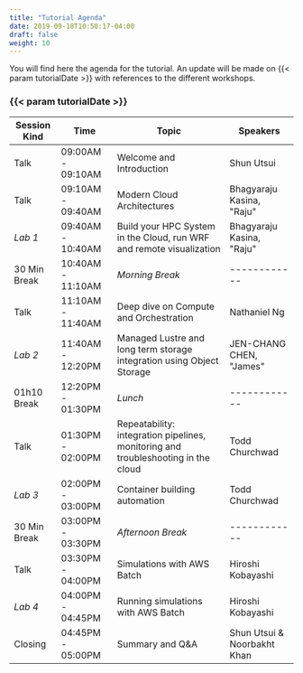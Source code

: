 ```yaml
---
title: "Tutorial Agenda"
date: 2019-09-18T10:50:17-04:00
draft: false
weight: 10
---
```


You will find here the agenda for the tutorial. An update will be made on {{< param tutorialDate >}} with references to the different workshops.

### {{< param tutorialDate >}}

| Session Kind | Time                | Topic                                                                             | Speakers                     |
| ------------ | ------------------- | ---------------------------------------------------------------------------       | ---------------------------- |
| Talk         | 09:00AM - 09:10AM   | Welcome and Introduction                                                          | Shun Utsui	                |
| Talk         | 09:10AM - 09:40AM   | Modern Cloud Architectures                                                        | Bhagyaraju Kasina, "Raju"    |
| *Lab 1*      | 09:40AM - 10:40AM   | Build your HPC System in the Cloud, run WRF and remote visualization              | Bhagyaraju Kasina, "Raju"    |
| 30 Min Break | 10:40AM - 11:10AM   | _Morning Break_                                                                   | \-\-\-\-\-\-\-\-\-\-\-\-     |
| Talk         | 11:10AM - 11:40AM   | Deep dive on Compute and Orchestration                                            | Nathaniel Ng			        |
| *Lab 2*      | 11:40AM - 12:20PM   | Managed Lustre and long term storage integration using Object Storage             | JEN-CHANG CHEN, "James"      |
| 01h10 Break  | 12:20PM - 01:30PM   | _Lunch_                                                                           | \-\-\-\-\-\-\-\-\-\-\-\-     |
| Talk         | 01:30PM - 02:00PM   | Repeatability: integration pipelines, monitoring and troubleshooting in the cloud | Todd Churchwad               |
| *Lab 3*      | 02:00PM - 03:00PM   | Container building automation				                                     | Todd Churchwad               |
| 30 Min Break | 03:00PM - 03:30PM   | _Afternoon Break_                                                                 | \-\-\-\-\-\-\-\-\-\-\-\-     |
| Talk         | 03:30PM - 04:00PM   | Simulations with AWS Batch                                                        | Hiroshi Kobayashi            |
| *Lab 4*      | 04:00PM - 04:45PM   | Running simulations with AWS Batch                                                | Hiroshi Kobayashi            |
| Closing      | 04:45PM - 05:00PM   | Summary and Q&A                                                                   | Shun Utsui & Noorbakht Khan  |
